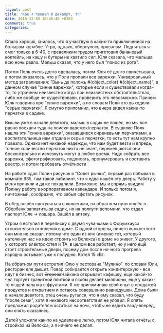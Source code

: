```yaml
---
layout: post
title: "Как я провёл 8 декабря, Чт"
date: 2016-12-08 10:45:46 +0300
comments: true
categories: 
---
```

Спало хорошо, снилось, что я участвую в каких-то приключениях на большом корабле. Утро, однако, обернулось провалом. Подняться я смог только в 6-40, с превеликим трудом приготовил банановый коктейль, на кашу и бутеры не хватило сил. Юля сказала, что малыша всю ночь рвало. Малыш сказал, что у него был "понос из рота". 

Потом Поля очень долго одевалась, потом Юля её долго причёсывала, а потом оказалось, что у Поли пропали все варежки. Универсальный метод затраливания: "Вынь да положь #{object_color} #{object_name}", в данном случае "синие варежки", которые если и существовали когда-то, то утрачены неизвестно когда при неизвестных обстоятельствах, либо же вообще не существовали, проверить это невозможно. Причем Юля говорила про "синие варежки", а по словам Поли это выходили "серые перчатки". Я смутно припомнил, что вчера видел какие-то перчатки в садике.

Вышли уже в начале девятого, малыш в садик не пошёл, но мы все равно поехали туда на поиски варежек/перчаток. В сушилке Поля нашла эти "синие варежки", оказавшиеся сиреневыми перчатками, а воспитательница нам отдала и серые перчатки, то есть тут нам крупно повезло. Однако нет никакой надежды, что нам будет везти и впредь, точное количество перчаток никто не знает, перемещаются они бесконтрольно и исчезнуть могут в любое время. Надо собрать все варежки, сфотографировать, подписать, пронумеровать и составить реестр, и потом требовать отчётности.

На работе сдал Полин рисунок в "Совет рынка", первый раз побывал в комнате 935, там такой лабиринт, что я едва нашёл эту дверь. Работу у меня приняли и даже похвалили. Возможно, мы и впрямь увидим Полину работу в корпоративном календаре. И только потом я, ничтожный, сообразил, что забыл сфотать рисунок.

В обед пошёл прогуляться с коллегами, на обратном пути пошёл в Сбербанк заплатить за садик, но на полпути вспомнил, что отдал паспорт Юле -> лошара. Зашёл в аптеку.

Утром я вступил в переписку с двумя чувачками с Форумхауса относительно отопления в доме. С одной стороны, ничего конкретного они мне не сказал, потому что один из них (именно тот, который натолкнул нас на идею строить из Велокса) в доме не живет. У другого, у которого электрокотел и ТА, в целом все работает, но у него ещё стоят строительные двери, посему дом после ночного прогрева изрядно остывает уже к полудню. Котел 15 кВт.

На обратном пути встретил Юлю у ресторана "Мулино", по словам Юли, ресторан еле дышит. Повар собирается открыть кондитерскую - все идут в бизнес, вот ~~Егорова~~Чайкина открывает кафешку, еще какой-то чел торгует гранитной плиткой и якобы делает миллионы, ещё у каких-то людей палатка с фруктами. Я же припоминаю свой опыт с продажей продуктов и открытием и остаюсь совершенно равнодушен. Дома были в начале девятого, отец очень ругался, что я ему сказал, что буду "после семи", хотя я никакого несоответствия не уловил. Я опять предложил родителям остаться на ночь, чтобы не ездить взад-вперёд, они опять оказались.

Детей уложили как-то на удивление легко, потом Юля читала отчёты о стройках из Велокса, а я ничего не делал.